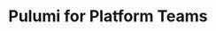 ---
title: "Pulumi for Platform Teams"
layout: internal-developer-platforms

meta_title: "Self-Service Developer Platforms with Pulumi"
meta_desc: Pulumi for Platform Teams! Accelerate productivity, enforce compliance, and maintain visibility with our internal developer platform-in-a-box.
meta_image: /images/product/platform-teams-meta.png

aliases:
    - /solutions/platforms/

challenges:
    items:
        - number: 1
          title: Developer speed
          description: Remove productivity obstacles like configuring cloud architectures, provisioning bottlenecks, and testing and deployment.
        - number: 2
          title: Security and compliance
          description: Set up guardrails that enforce compliance and standards while maintaining visibility over what’s being deployed and how.
        - number: 3
          title: Balancing agility and guardrails
          description: Accomplishing both speed and compliance with limited resources and without stifling developers’ autonomy and flow.

case_studies:
    title: Case Studies
    items:
        - company: Atlassian
          image: atlassian
          link: /case-studies/atlassian
          quote: |
            Atlassian Bitbucket reduced developers’ time spent on maintenance by 50% with a self-service platform built with Pulumi.

        - company: Washington Trust Bank
          image: washington-trust
          link: /blog/how-a-bank-modernized-its-software-engineering-with-infrastructure-as-code-automation/
          quote: |
            Washington Trust Bank maintains compliant and secure infrastructure deployments with policy packs and policy enforcement.

        - company: Mercedes-Benz
          image: mercedes-benz
          link: /case-studies/mercedes-benz/
          quote: |
            Mercedes-Benz enabled developers to provision Azure Kubernetes environments with a self-service platform built with Pulumi.

control:
    items:
        - title: Pulumi IaC
          description: Utilize open-source IaC in TypeScript/JavaScript, Python, Go, C#, Java, and YAML. Build and distribute reusable infrastructure components for 150+ cloud & SaaS providers, supporting modern and cloud-native architectures.
        - title: Pulumi Developer Portal
          description: Distribute standard private templates through an out-of-the-box Service Catalog experience, which developers can browse and deploy from using the Pulumi Cloud console. API integration with your VCS, Pulumi Deployments, CI/CD, and more.
        - title: Backstage Plugin
          description: Enable developers to browse, deploy, and monitor Pulumi infrastructure deployments from an existing Backstage portal. Use the plugin to integrate Backstage with Pulumi Developer Portal, where your private infrastructure templates are hosted.

integration:
    items:
        - title: Pulumi Deployments
          description: Centrally orchestrate automated deployment workflows with `git push to deploy`, UI triggers, and API. Advanced capabilities like ephemeral environments and extensibility for drift detection, TTL, blue/green, and more. Integrate with CI/CD, VCS, and more using the API. SaaS or self-hosted runners available.
        - title: Pulumi Automation API
          description: Build custom deployment and CI/CD workflows that integrate with Pulumi Developer Portal and custom portals or CLIs. Automation API is a programmatic interface for Pulumi CLI, allowing you to embed infrastructure automation into application code that runs on your servers.

security:
    items:
        - title: Pulumi CrossGuard
          description: Enforce policies across your organization. Utilize compliance-ready policies for any cloud to enhance compliance and use remediation policies to automatically correct configuration violations like auto-tagging, removing Internet access, and enabling storage encryption.
        - title: Pulumi Cloud
          description: Maintain control and tracking over deployed infrastructure, with complete history of updates and audit logs easily viewable from a console. Enhance security with RBAC, identity provider integrations, SSO, and more.
        - title: Pulumi ESC
          description: Centrally store and manage secrets and configuration from different providers. It provides a unified, secure location for all your configuration while managing developer access centrally.
---